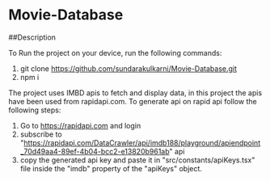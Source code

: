 # Movie-Database

##Description

To Run the project on your device, run the following commands: 
1) git clone https://github.com/sundarakulkarni/Movie-Database.git
2) npm i

The project uses IMBD apis to fetch and display data, in this project the apis have been used from rapidapi.com.
To generate api on rapid api follow the following steps: 
1) Go to https://rapidapi.com and login
2) subscribe to "https://rapidapi.com/DataCrawler/api/imdb188/playground/apiendpoint_70d49aa4-89ef-4b04-bcc2-e13820b961ab" api
3) copy the generated api key and paste it in "src/constants/apiKeys.tsx" file inside the "imdb" property of the "apiKeys" object.

   
